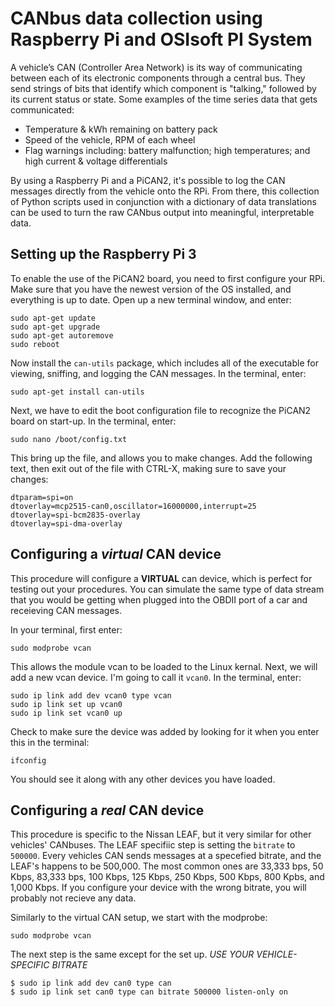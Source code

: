 # CANbus data collection using Raspberry Pi and OSIsoft PI System

A vehicle’s CAN (Controller Area Network) is its way of communicating between each of its electronic components through a central bus. They send strings of bits that identify which component is "talking," followed by its current status or state. Some examples of the time series data that gets communicated:

- Temperature & kWh remaining on battery pack
- Speed of the vehicle, RPM of each wheel
- Flag warnings including: battery malfunction; high temperatures; and high current & voltage differentials  

By using a Raspberry Pi and a PiCAN2, it's possible to log the CAN messages directly from the vehicle onto the RPi. From there, this collection of Python scripts used in conjunction with a dictionary of data translations can be used to turn the raw CANbus output into meaningful, interpretable data.

## Setting up the Raspberry Pi 3

To enable the use of the PiCAN2 board, you need to first configure your RPi. Make sure that you have the newest version of the OS installed, and everything is up to date. Open up a new terminal window, and enter:
```
sudo apt-get update
sudo apt-get upgrade
sudo apt-get autoremove
sudo reboot
```

Now install the `can-utils` package, which includes all of the executable for viewing, sniffing, and logging the CAN messages. In the terminal, enter:
```
sudo apt-get install can-utils
```

Next, we have to edit the boot configuration file to recognize the PiCAN2 board on start-up. In the terminal, enter:
```
sudo nano /boot/config.txt
```
This bring up the file, and allows you to make changes. Add the following text, then exit out of the file with CTRL-X, making sure to save your changes:
```
dtparam=spi=on
dtoverlay=mcp2515-can0,oscillator=16000000,interrupt=25
dtoverlay=spi-bcm2835-overlay
dtoverlay=spi-dma-overlay
```

## Configuring a *virtual* CAN device
This procedure will configure a **VIRTUAL** can device, which is perfect for testing out your procedures. You can simulate the same type of data stream that you would be getting when plugged into the OBDII port of a car and receieving CAN messages.

In your terminal, first enter:
```
sudo modprobe vcan
```
This allows the module vcan to be loaded to the Linux kernal. Next, we will add a new vcan device. I'm going to call it `vcan0`. In the terminal, enter:
```
sudo ip link add dev vcan0 type vcan
sudo ip link set up vcan0
sudo ip link set vcan0 up
```
Check to make sure the device was added by looking for it when you enter this in the terminal:
```
ifconfig
```
You should see it along with any other devices you have loaded.


## Configuring a *real* CAN device
This procedure is specific to the Nissan LEAF, but it very similar for other vehicles' CANbuses. The LEAF specifiic step is setting the `bitrate` to `500000`. Every vehicles CAN sends messages at a specefied bitrate, and the LEAF's happens to be 500,000. The most common ones are 33,333 bps, 50 Kbps, 83,333 bps, 100 Kbps, 125 Kbps, 250 Kbps, 500 Kbps, 800 Kpbs, and 1,000 Kbps. If you configure your device with the wrong bitrate, you will probably not recieve any data. 

Similarly to the virtual CAN setup, we start with the modprobe:
```
sudo modprobe vcan
```
The next step is the same except for the set up. *USE YOUR VEHICLE-SPECIFIC BITRATE*
```
$ sudo ip link add dev can0 type can
$ sudo ip link set can0 type can bitrate 500000 listen-only on
```




 

